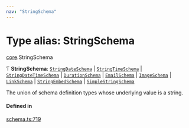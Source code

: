 ```yaml
---
nav: "StringSchema"
---
```

# Type alias: StringSchema

[core](../modules/core.md).StringSchema

Ƭ **StringSchema**: [`StringDateSchema`](../interfaces/core.StringDateSchema.md) \| [`StringTimeSchema`](../interfaces/core.StringTimeSchema.md) \| [`StringDateTimeSchema`](../interfaces/core.StringDateTimeSchema.md) \| [`DurationSchema`](../interfaces/core.DurationSchema.md) \| [`EmailSchema`](../interfaces/core.EmailSchema.md) \| [`ImageSchema`](../interfaces/core.ImageSchema.md) \| [`LinkSchema`](../interfaces/core.LinkSchema.md) \| [`StringEmbedSchema`](../interfaces/core.StringEmbedSchema.md) \| [`SimpleStringSchema`](../interfaces/core.SimpleStringSchema.md)

The union of schema definition types whose underlying value is a string.

#### Defined in

[schema.ts:719](https://github.com/coda/packs-sdk/blob/main/schema.ts#L719)
